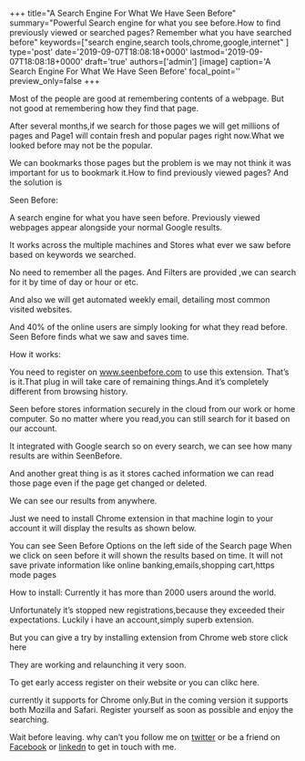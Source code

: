 +++
title="A Search Engine For What We Have Seen Before"
summary="Powerful Search engine for what you see before.How to find previously viewed or searched pages? Remember what you have searched before"
keywords=["search engine,search tools,chrome,google,internet"
]
type='post'
date='2019-09-07T18:08:18+0000'
lastmod='2019-09-07T18:08:18+0000'
draft='true'
authors=['admin']
[image]
caption='A Search Engine For What We Have Seen Before'
focal_point=''
preview_only=false
+++

Most of the people are good at remembering contents of a webpage. But not good at remembering how they find that page.

After several months,if we search for those pages we will get millions of pages and Page1 will contain fresh and popular pages right now.What we looked before may not be the popular.

We can bookmarks those pages but the problem is we may not think it was important for us to bookmark it.How to find previously viewed pages?
And the solution is
 

Seen Before:

A search engine for what you have seen before. Previously viewed webpages appear alongside your normal Google results.

It works across the multiple machines and Stores what ever we saw before based on keywords we searched.

No need to remember all the pages. And Filters are provided ,we can search for it by time of day or hour or etc.

And also we will get automated weekly email, detailing most common visited websites.

And 40% of the online users are simply looking for what they read before. Seen Before finds what we saw and saves time.
 

How it works:

You need to register on www.seenbefore.com to use this extension.
That’s is it.That plug in will take care of remaining things.And it’s completely different from browsing history.

Seen before stores information securely in the cloud from our work or home computer.
So no matter where you read,you can still search for it based on our account.

It integrated with Google search so on every search, we can see how many results are within SeenBefore.

And another great thing is as it stores cached information we can read those page even if the page get changed or deleted.

We can see our results from anywhere.

Just we need to install Chrome extension in that machine login to your account it will display the results as shown below.

You can see Seen Before Options on the left side of the Search page When we click on    seen before it will shown the results based on time. It will not save private information like online banking,emails,shopping cart,https mode pages

How to install:
Currently it has more than 2000 users around the world.

Unfortunately it’s stopped new registrations,because they exceeded their expectations.
Luckily i have an account,simply superb extension.

But you can give a try by installing extension from Chrome web store click here

They are working and relaunching it very soon.

To get early access register on their website or you can clikc here.

currently it supports for Chrome only.But in the coming version it supports both Mozilla and Safari.
Register yourself as soon as possible and enjoy the searching.

Wait before leaving.
why can’t you follow me on <a href="https://twitter.com/arungudelli" target="_blank" rel="noopener">twitter</a> or be a friend on <a href="https://www.facebook.com/gudelliArun" target="_blank" rel="noopener">Facebook</a> or  <a href="https://www.linkedin.com/in/arungudelli/" target="_blank" rel="noopener">linkedn</a> to get in touch with me.
